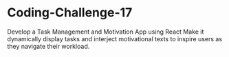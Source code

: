 # Coding-Challenge-17
Develop a Task Management and Motivation App using React
Make it dynamically display tasks and interject motivational texts to inspire users as they navigate their workload.
